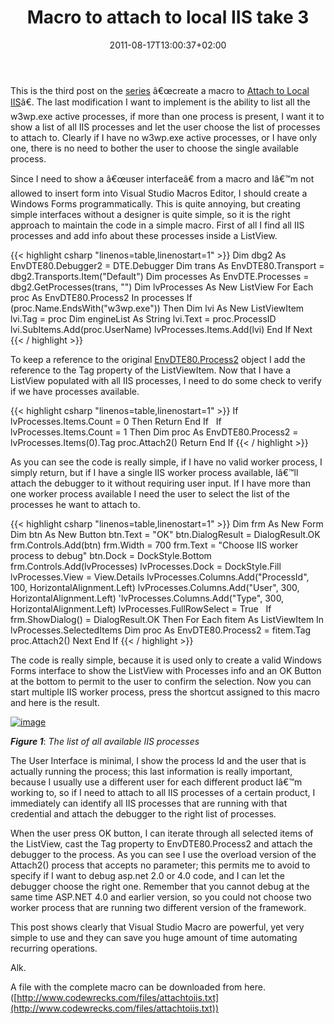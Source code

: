 ﻿---
title: "Macro to attach to local IIS take 3"
description: ""
date: 2011-08-17T13:00:37+02:00
draft: false
tags: [Macro,Visual Studio]
categories: [Visual Studio]
---
This is the third post on the [series](http://www.codewrecks.com/blog/index.php/2011/08/10/visual-studio-macroattach-to-local-iis/) â€œcreate a macro to [Attach to Local IIS](http://www.codewrecks.com/blog/index.php/2011/08/16/attach-to-local-iis-macro-evolution/)â€. The last modification I want to implement is the ability to list all the w3wp.exe active processes, if more than one process is present, I want it to show a list of all IIS processes and let the user choose the list of processes to attach to. Clearly if I have no w3wp.exe active processes, or I have only one, there is no need to bother the user to choose the single available process.

Since I need to show a â€œuser interfaceâ€ from a macro and Iâ€™m not allowed to insert form into Visual Studio Macros Editor, I should create a Windows Forms programmatically. This is quite annoying, but creating simple interfaces without a designer is quite simple, so it is the right approach to maintain the code in a simple macro. First of all I find all IIS processes and add info about these processes inside a ListView.

{{< highlight csharp "linenos=table,linenostart=1" >}}
Dim dbg2 As EnvDTE80.Debugger2 = DTE.Debugger
Dim trans As EnvDTE80.Transport = dbg2.Transports.Item("Default")
Dim processes As EnvDTE.Processes = dbg2.GetProcesses(trans, "")
Dim lvProcesses As New ListView
For Each proc As EnvDTE80.Process2 In processes
If (proc.Name.EndsWith("w3wp.exe")) Then
Dim lvi As New ListViewItem
lvi.Tag = proc
Dim engineList As String
lvi.Text = proc.ProcessID
lvi.SubItems.Add(proc.UserName)
lvProcesses.Items.Add(lvi)
End If
Next
{{< / highlight >}}

To keep a reference to the original [EnvDTE80.Process2](http://msdn.microsoft.com/en-us/library/envdte80.process2.aspx) object I add the reference to the Tag property of the ListViewItem. Now that I have a ListView populated with all IIS processes, I need to do some check to verify if we have processes available.

{{< highlight csharp "linenos=table,linenostart=1" >}}
If lvProcesses.Items.Count = 0 Then
Return
End If
 
If lvProcesses.Items.Count = 1 Then
Dim proc As EnvDTE80.Process2 = lvProcesses.Items(0).Tag
proc.Attach2()
Return
End If
{{< / highlight >}}

As you can see the code is really simple, if I have no valid worker process, I simply return, but if I have a single IIS worker process available, Iâ€™ll attach the debugger to it without requiring user input. If I have more than one worker process available I need the user to select the list of the processes he want to attach to.

{{< highlight csharp "linenos=table,linenostart=1" >}}
Dim frm As New Form
Dim btn As New Button
btn.Text = "OK"
btn.DialogResult = DialogResult.OK
frm.Controls.Add(btn)
frm.Width = 700
frm.Text = "Choose IIS worker process to debug"
btn.Dock = DockStyle.Bottom
frm.Controls.Add(lvProcesses)
lvProcesses.Dock = DockStyle.Fill
lvProcesses.View = View.Details
lvProcesses.Columns.Add("ProcessId", 100, HorizontalAlignment.Left)
lvProcesses.Columns.Add("User", 300, HorizontalAlignment.Left)
'lvProcesses.Columns.Add("Type", 300, HorizontalAlignment.Left)
lvProcesses.FullRowSelect = True
 
If frm.ShowDialog() = DialogResult.OK Then
For Each fitem As ListViewItem In lvProcesses.SelectedItems
Dim proc As EnvDTE80.Process2 = fitem.Tag
proc.Attach2()
Next
End If
{{< / highlight >}}

The code is really simple, because it is used only to create a valid Windows Forms interface to show the ListView with Processes info and an OK Button at the bottom to permit to the user to confirm the selection. Now you can start multiple IIS worker process, press the shortcut assigned to this macro and here is the result.

[![image](http://www.codewrecks.com/blog/wp-content/uploads/2011/08/image_thumb1.png "image")](http://www.codewrecks.com/blog/wp-content/uploads/2011/08/image1.png)

 ***Figure 1***: *The list of all available IIS processes*

The User Interface is minimal, I show the process Id and the user that is actually running the process; this last information is really important, because I usually use a different user for each different product Iâ€™m working to, so if I need to attach to all IIS processes of a certain product, I immediately can identify all IIS processes that are running with that credential and attach the debugger to the right list of processes.

When the user press OK button, I can iterate through all selected items of the ListView, cast the Tag property to EnvDTE80.Process2 and attach the debugger to the process. As you can see I use the overload version of the Attach2() process that accepts no parameter; this permits me to avoid to specify if I want to debug asp.net 2.0 or 4.0 code, and I can let the debugger choose the right one. Remember that you cannot debug at the same time ASP.NET 4.0 and earlier version, so you could not choose two worker process that are running two different version of the framework.

This post shows clearly that Visual Studio Macro are powerful, yet very simple to use and they can save you huge amount of time automating recurring operations.

Alk.

A file with the complete macro can be downloaded from here. ([http://www.codewrecks.com/files/attachtoiis.txt](http://www.codewrecks.com/files/attachtoiis.txt))
